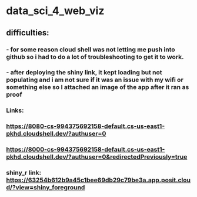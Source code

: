 # data_sci_4_web_viz

## difficulties: 

### - for some reason cloud shell was not letting me push into github so i had to do a lot of troubleshooting to get it to work.

### - after deploying the shiny link, it kept loading but not populating and i am not sure if it was an issue with my wifi or something else so I attached an image of the app after it ran as proof

### Links:

### https://8080-cs-994375692158-default.cs-us-east1-pkhd.cloudshell.dev/?authuser=0

### https://8000-cs-994375692158-default.cs-us-east1-pkhd.cloudshell.dev/?authuser=0&redirectedPreviously=true

### shiny_r link: https://63254b612b9a45c1bee69db29c79be3a.app.posit.cloud/?view=shiny_foreground

